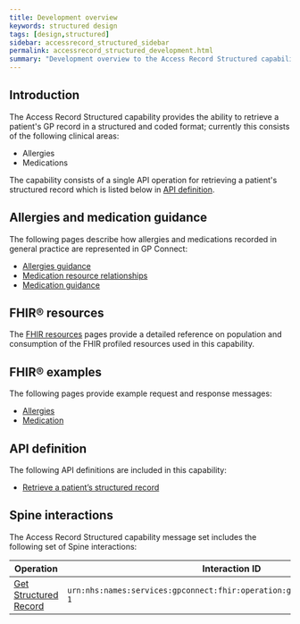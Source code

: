 ```yaml
---
title: Development overview
keywords: structured design
tags: [design,structured]
sidebar: accessrecord_structured_sidebar
permalink: accessrecord_structured_development.html
summary: "Development overview to the Access Record Structured capability"
---
```


## Introduction ##

The Access Record Structured capability provides the ability to retrieve a patient's GP record in a structured and coded format; currently this consists of the following clinical areas:

- Allergies
- Medications

The capability consists of a single API operation for retrieving a patient's structured record which is listed below in [API definition](accessrecord_structured_development.html#api-definition).

## Allergies and medication guidance

The following pages describe how allergies and medications recorded in general practice are represented in GP Connect:

- [Allergies guidance](accessrecord_structured_development_allergies_guidance.html)
- [Medication resource relationships](accessrecord_structured_development_medication_resource_relationships.html)
- [Medication guidance](accessrecord_structured_development_medication_guidance.html)

## FHIR&reg; resources ##

The [FHIR resources](accessrecord_structured_development_resources_overview.html) pages provide a detailed reference on population and consumption of the FHIR profiled resources used in this capability.

## FHIR&reg; examples ##

The following pages provide example request and response messages:

- [Allergies](accessrecord_structured_development_fhir_examples_allergies.html)
- [Medication](accessrecord_structured_development_fhir_examples_medication.html)

## API definition

The following API definitions are included in this capability:

- [Retrieve a patient’s structured record](accessrecord_structured_development_retrieve_patient_record.html)

## Spine interactions ##

The Access Record Structured capability message set includes the following set of Spine interactions:

| Operation                 | Interaction ID            | 
|---------------------------|---------------------------| 
| [Get Structured Record](accessrecord_structured_development_retrieve_patient_record.html) | `urn:nhs:names:services:gpconnect:fhir:operation:gpc.getstructuredrecord-1` |

